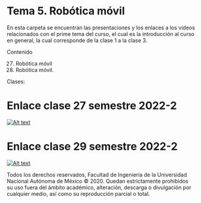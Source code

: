 # Tema 5. Robótica móvil

En esta carpeta se encuentran las presentaciones y los enlaces a los vídeos relacionados con el prime tema del curso, el cual es la introducción al curso en general, la cual corresponde de la clase 1 a la clase 3.

Contenido

 27. Robótica móvil
 29. Robótica móvil.
 
 
 Clases:

# Enlace clase 27 semestre 2022-2
 [![Alt text](https://img.youtube.com/vi/mQaLmb1K_oY/0.jpg)](https://www.youtube.com/watch?v=mQaLmb1K_oY)

# Enlace clase 29 semestre 2022-2
 [![Alt text](https://img.youtube.com/vi/856tUIE9vAA/0.jpg)](https://www.youtube.com/watch?v=856tUIE9vAA)



Todos los derechos reservados, Facultad de Ingeniería de la Universidad Nacional Autónoma de México © 2020. Quedan estrictamente prohibidos su uso fuera del ámbito académico, alteración, descarga o divulgación por cualquier medio, así como su reproducción parcial o total.
